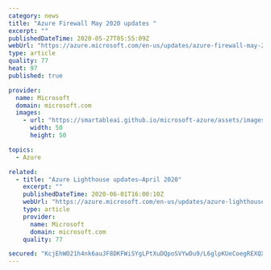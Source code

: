 ```yaml
---
category: news
title: "Azure Firewall May 2020 updates "
excerpt: ""
publishedDateTime: 2020-05-27T05:55:09Z
webUrl: "https://azure.microsoft.com/en-us/updates/azure-firewall-may-2020-updates/"
type: article
quality: 77
heat: 97
published: true

provider:
  name: Microsoft
  domain: microsoft.com
  images:
    - url: "https://smartableai.github.io/microsoft-azure/assets/images/organizations/microsoft.com-50x50.jpg"
      width: 50
      height: 50

topics:
  - Azure

related:
  - title: "Azure Lighthouse updates—April 2020"
    excerpt: ""
    publishedDateTime: 2020-06-01T16:00:10Z
    webUrl: "https://azure.microsoft.com/en-us/updates/azure-lighthouse-updates-april-2020/"
    type: article
    provider:
      name: Microsoft
      domain: microsoft.com
    quality: 77

secured: "KcjEhWO21h4nk6auJF8DKFWiSYgLPtXuDQpoSVYwDu9/L6glpKUeCoegREXQXg7xnHbyjePXiNRQVBQCkLW/NrWX5eR0q7K6r/1Q4XT9Fv6xJfbaTla1BV7/DTF/Ce/BvUwjNKM/i3ABrsGPzne3Gg0dcDwMHQPfetKNqem09hbQufzJ6AsMKBYJ5isjwuBYrCmGizfa8ye67Ik37gAcFrMT1ifylZHesH7LGw9LzKlQPV0p8ZhsKqntWk4l4AlWfiacg5om6s3ogPodf/zkDsCg/XEQLFBUVz9fIT+dvpERRqrDVrHTHlRvZM8F/isBMNBE07AXmbRwmFS11BlOlA==;AA7FEDPdCXJLGG1jUCchJA=="
---
```


